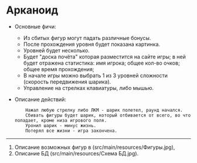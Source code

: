 # Арканоид

* Основные фичи:
	* Из сбитых фигур могут падать различные бонусы.
	* После прохождения уровня будет показана картинка.
	* Уровней будет несколько.
	* Будет "доска почёта" которая разместится на сайте игры;
	   в ней будет отражена статистика:
		имя игрока;	общее кол-во очков;	общее время прохождения;
	* В начале игры можно выбрать 1 из 3 уровней сложности (скорость передвижения шарика).
	* Управление на стрелках клавиатуры, либо мышью.

* Описание действий:

		  Нажал любую стрелку либо ЛКМ - шарик полетел, раунд начался.
		  Сбивать фигуры будет шарик, который отбивается от всего, во что попадает, кроме низа игрового поля.
		  Уронил шарик - минус жизнь. 
		  Потерял все жизни - игра закончена.
***
  1. Описание возможных фигур в (src/main/resources/Фигуры.jpg),
  2. Описание БД (src/main/resources/Схема БД.jpg).
